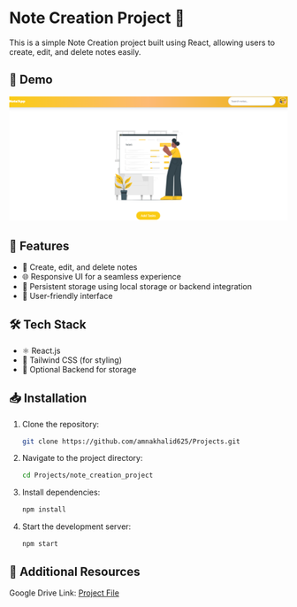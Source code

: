 # Note Creation Project 📝

This is a simple Note Creation project built using React, allowing users to create, edit, and delete notes easily.

## 📸 Demo

![App Screenshot](https://github.com/amnakhalid625/Projects/blob/main/note_creation_project/Screenshot%202025-02-24%20111419.png?raw=true)

## 🚀 Features
- 📝 Create, edit, and delete notes
- 🌐 Responsive UI for a seamless experience
- 💾 Persistent storage using local storage or backend integration
- 🎨 User-friendly interface

## 🛠 Tech Stack
- ⚛️ React.js
- 🎨 Tailwind CSS (for styling)
- 📡 Optional Backend for storage

## 📥 Installation
1. Clone the repository:
   ```bash
   git clone https://github.com/amnakhalid625/Projects.git
   ```
2. Navigate to the project directory:
   ```bash
   cd Projects/note_creation_project
   ```
3. Install dependencies:
   ```bash
   npm install
   ```
4. Start the development server:
   ```bash
   npm start
   ```

## 🔗 Additional Resources
Google Drive Link: [Project File](https://drive.google.com/file/d/1NIqKGhSg4PbwY8bWmHcRj2QU4OP8FM5h/view?usp=drive_link)


